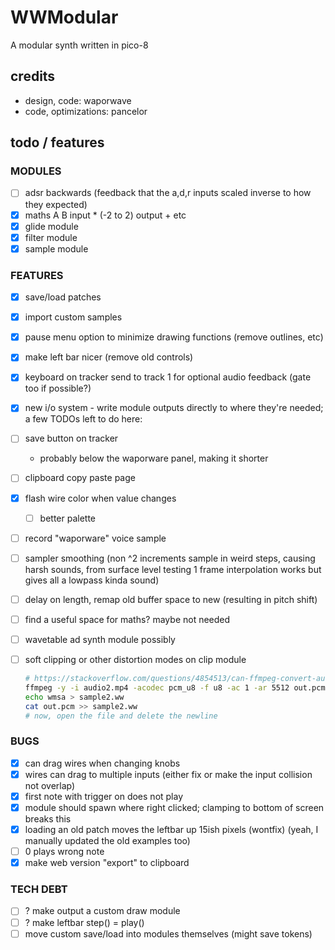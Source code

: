 # WWModular

A modular synth written in pico-8

## credits
- design, code: waporwave
- code, optimizations: pancelor

## todo / features

### MODULES
- [ ] adsr backwards (feedback that the a,d,r inputs scaled inverse to how they expected)
- [x] maths A B input * (-2 to 2) output + etc
- [x] glide module
- [x] filter module
- [x] sample module

### FEATURES
- [x] save/load patches
- [x] import custom samples
- [x] pause menu option to minimize drawing functions (remove outlines, etc)
- [x] make left bar nicer (remove old controls)
- [x] keyboard on tracker send to track 1 for optional audio feedback (gate too if possible?)
- [x] new i/o system - write module outputs directly to where they're needed; a few TODOs left to do here:

- [ ] save button on tracker
  - probably below the waporware panel, making it shorter
- [ ] clipboard copy paste page
- [x] flash wire color when value changes
  - [ ] better palette
- [ ] record "waporware" voice sample
- [ ] sampler smoothing (non ^2 increments sample in weird steps, causing harsh sounds, from surface level testing 1 frame interpolation works but gives all a lowpass kinda sound)
- [ ] delay on length, remap old buffer space to new (resulting in pitch shift)
- [ ] find a useful space for maths? maybe not needed
- [ ] wavetable ad synth module possibly
- [ ] soft clipping or other distortion modes on clip module
  ```bash
  # https://stackoverflow.com/questions/4854513/can-ffmpeg-convert-audio-to-raw-pcm-if-so-how
  ffmpeg -y -i audio2.mp4 -acodec pcm_u8 -f u8 -ac 1 -ar 5512 out.pcm
  echo wmsa > sample2.ww
  cat out.pcm >> sample2.ww
  # now, open the file and delete the newline
  ```

### BUGS
- [x] can drag wires when changing knobs
- [x] wires can drag to multiple inputs (either fix or make the input collision not overlap)
- [x] first note with trigger on does not play
- [x] module should spawn where right clicked; clamping to bottom of screen breaks this
- [x] loading an old patch moves the leftbar up 15ish pixels (wontfix) (yeah, I manually updated the old examples too)
- [ ] 0 plays wrong note
- [x] make web version "export" to clipboard

### TECH DEBT
- [ ] ? make output a custom draw module
- [ ] ? make leftbar step() = play()
- [ ] move custom save/load into modules themselves (might save tokens)